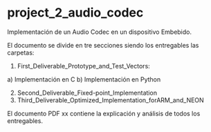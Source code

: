 # project_2_audio_codec
Implementación de un Audio Codec en un dispositivo Embebido.

El documento se divide en tre secciones siendo los entregables las carpetas:

1. First_Deliverable_Prototype_and_Test_Vectors:

  a) Implementación en C
  b) Implementación en Python
  
2. Second_Deliverable_Fixed-point_Implementation
3. Third_Deliverable_Optimized_Implementation_forARM_and_NEON

El documento PDF xx contiene la explicación y análisis de todos los entregables.
